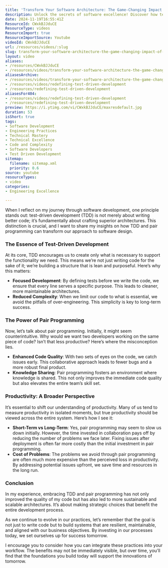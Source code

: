 ```yaml
---
title: 'Transform Your Software Architecture: The Game-Changing Impact of TDD and Pair Programming'
description: Unlock the secrets of software excellence! Discover how test-driven development and pair programming can elevate your code quality and architecture.
date: 2024-11-19T16:55:41Z
ResourceId: CWxkBJJduCE
ResourceType: videos
ResourceImport: true
ResourceImportSource: Youtube
videoId: CWxkBJJduCE
url: /resources/videos/:slug
slug: transform-your-software-architecture-the-game-changing-impact-of-tdd-and-pair-programming-CWxkBJJduCE
layout: video
aliases:
- /resources/CWxkBJJduCE
- /resources/videos/transform-your-software-architecture-the-game-changing-impact-of-tdd-and-pair-programming
aliasesArchive:
- /resources/videos/transform-your-software-architecture-the-game-changing-impact-of-tdd-and-pair-programming
- /resources/videos/redefining-test-driven-development
- /resources/redefining-test-driven-development
aliasesFor404:
- /resources/videos/redefining-test-driven-development
- /resources/redefining-test-driven-development
preview: https://i.ytimg.com/vi/CWxkBJJduCE/maxresdefault.jpg
duration: 53
isShort: true
tags:
- Software Development
- Engineering Practices
- Technical Mastery
- Technical Excellence
- Code and Complexity
- Software Developers
- Test Driven Development
sitemap:
  filename: sitemap.xml
  priority: 0.6
source: youtube
resourceTypes:
- video
categories:
- Engineering Excellence

---
```

When I reflect on my journey through software development, one principle stands out: test-driven development (TDD) is not merely about writing better code; it’s fundamentally about crafting superior architectures. This distinction is crucial, and I want to share my insights on how TDD and pair programming can transform our approach to software design.

### The Essence of Test-Driven Development

At its core, TDD encourages us to create only what is necessary to support the functionality we need. This means we’re not just writing code for the sake of it; we’re building a structure that is lean and purposeful. Here’s why this matters:

- **Focused Development**: By defining tests before we write the code, we ensure that every line serves a specific purpose. This leads to cleaner, more maintainable architectures.
- **Reduced Complexity**: When we limit our code to what is essential, we avoid the pitfalls of over-engineering. This simplicity is key to long-term success.

### The Power of Pair Programming

Now, let’s talk about pair programming. Initially, it might seem counterintuitive. Why would we want two developers working on the same piece of code? Isn’t that less productive? Here’s where the misconception lies. 

- **Enhanced Code Quality**: With two sets of eyes on the code, we catch issues early. This collaborative approach leads to fewer bugs and a more robust final product.
- **Knowledge Sharing**: Pair programming fosters an environment where knowledge is shared. This not only improves the immediate code quality but also elevates the entire team’s skill set.

### Productivity: A Broader Perspective

It’s essential to shift our understanding of productivity. Many of us tend to measure productivity in isolated moments, but true productivity should be viewed across the entire system. Here’s how I see it:

- **Short-Term vs Long-Term**: Yes, pair programming may seem to slow us down initially. However, the time invested in collaboration pays off by reducing the number of problems we face later. Fixing issues after deployment is often far more costly than the initial investment in pair programming.
- **Cost of Problems**: The problems we avoid through pair programming are often much more expensive than the perceived loss in productivity. By addressing potential issues upfront, we save time and resources in the long run.

### Conclusion

In my experience, embracing TDD and pair programming has not only improved the quality of my code but has also led to more sustainable and scalable architectures. It’s about making strategic choices that benefit the entire development process. 

As we continue to evolve in our practices, let’s remember that the goal is not just to write code but to build systems that are resilient, maintainable, and aligned with our business objectives. By investing in our processes today, we set ourselves up for success tomorrow. 

I encourage you to consider how you can integrate these practices into your workflow. The benefits may not be immediately visible, but over time, you’ll find that the foundations you build today will support the innovations of tomorrow.
